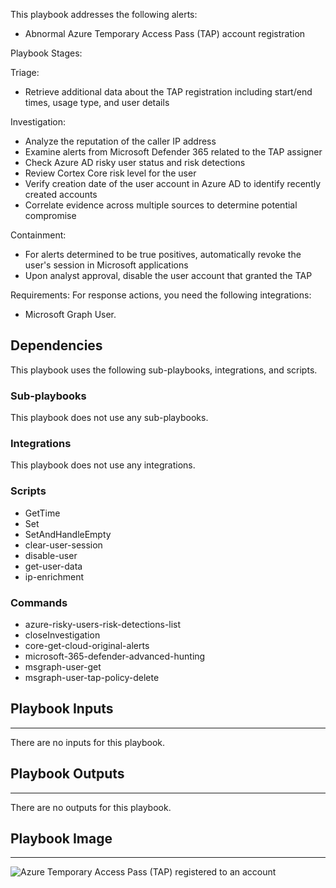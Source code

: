 This playbook addresses the following alerts:

- Abnormal Azure Temporary Access Pass (TAP) account registration

Playbook Stages:

Triage:

- Retrieve additional data about the TAP registration including start/end times, usage type, and user details

Investigation:

- Analyze the reputation of the caller IP address
- Examine alerts from Microsoft Defender 365 related to the TAP assigner
- Check Azure AD risky user status and risk detections
- Review Cortex Core risk level for the user
- Verify creation date of the user account in Azure AD to identify recently created accounts
- Correlate evidence across multiple sources to determine potential compromise

Containment:

- For alerts determined to be true positives, automatically revoke the user's session in Microsoft applications
- Upon analyst approval, disable the user account that granted the TAP

Requirements: For response actions, you need the following integrations:

- Microsoft Graph User.

## Dependencies

This playbook uses the following sub-playbooks, integrations, and scripts.

### Sub-playbooks

This playbook does not use any sub-playbooks.

### Integrations

This playbook does not use any integrations.

### Scripts

* GetTime
* Set
* SetAndHandleEmpty
* clear-user-session
* disable-user
* get-user-data
* ip-enrichment

### Commands

* azure-risky-users-risk-detections-list
* closeInvestigation
* core-get-cloud-original-alerts
* microsoft-365-defender-advanced-hunting
* msgraph-user-get
* msgraph-user-tap-policy-delete

## Playbook Inputs

---
There are no inputs for this playbook.

## Playbook Outputs

---
There are no outputs for this playbook.

## Playbook Image

---

![Azure Temporary Access Pass (TAP) registered to an account](../doc_files/Azure_Temporary_Access_Pass_(TAP)_registered_to_an_account.png)
